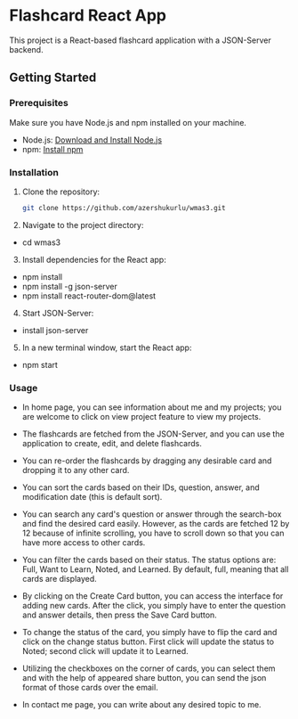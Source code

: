 # Flashcard React App

This project is a React-based flashcard application with a JSON-Server backend.

## Getting Started

### Prerequisites

Make sure you have Node.js and npm installed on your machine.

- Node.js: [Download and Install Node.js](https://nodejs.org/)
- npm: [Install npm](https://www.npmjs.com/get-npm)

### Installation

1. Clone the repository:

   ```bash
   git clone https://github.com/azershukurlu/wmas3.git
   ```

2. Navigate to the project directory:

- cd wmas3

3. Install dependencies for the React app:

- npm install
- npm install -g json-server
- npm install react-router-dom@latest

4. Start JSON-Server:

- install json-server

5. In a new terminal window, start the React app:

- npm start

### Usage

- In home page, you can see information about me and my projects; you are welcome to click on view project feature to view my projects.

- The flashcards are fetched from the JSON-Server, and you can use the application to create, edit, and delete flashcards.

- You can re-order the flashcards by dragging any desirable card and dropping it to any other card.

- You can sort the cards based on their IDs, question, answer, and modification date (this is default sort).

- You can search any card's question or answer through the search-box and find the desired card easily. However, as the cards are fetched 12 by 12 because of infinite scrolling, you have to scroll down so that you can have more access to other cards.

- You can filter the cards based on their status. The status options are: Full, Want to Learn, Noted, and Learned. By default, full, meaning that all cards are displayed.

- By clicking on the Create Card button, you can access the interface for adding new cards. After the click, you simply have to enter the question and answer details, then press the Save Card button.

- To change the status of the card, you simply have to flip the card and click on the change status button. First click will update the status to Noted; second click will update it to Learned.

- Utilizing the checkboxes on the corner of cards, you can select them and with the help of appeared share button, you can send the json format of those cards over the email.

- In contact me page, you can write about any desired topic to me.
